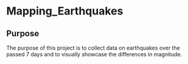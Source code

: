 # Mapping_Earthquakes
## Purpose
The purpose of this project is to collect data on earthquakes over the passed 7 days and to visually showcase the differences in magnitude.
